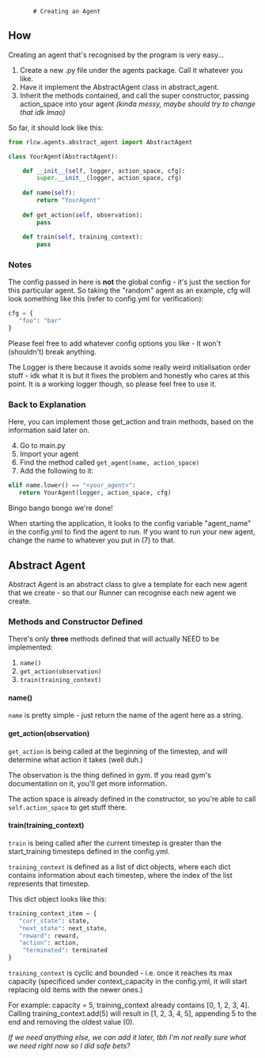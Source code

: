            # Creating an Agent

## How

Creating an agent that's recognised by the program is very easy...

1) Create a new .py file under the agents package. Call it whatever you like.
2) Have it implement the AbstractAgent class in abstract_agent.
3) Inherit the methods contained, and call the super constructor, passing action_space into your agent _(kinda messy, maybe should try to change that idk lmao)_

So far, it should look like this:

```python
from rlcw.agents.abstract_agent import AbstractAgent

class YourAgent(AbstractAgent):

    def __init__(self, logger, action_space, cfg):
        super.__init__(logger, action_space, cfg)
        
    def name(self):
        return "YourAgent"
        
    def get_action(self, observation):
        pass
        
    def train(self, training_context):
        pass
```

### Notes
The config passed in here is **not** the global config - it's just the section for this particular agent. So taking
the "random" agent as an example, cfg will look something like this (refer to config.yml for verification):

```python
cfg = {
   "foo": "bar"
}
```

Please feel free to add whatever config options you like - it won't (shouldn't) break anything.

The Logger is there because it avoids some really weird initialisation order stuff - idk what it is but it fixes the problem
and honestly who cares at this point. It is a working logger though, so please feel free to use it.

### Back to Explanation


Here, you can implement those get_action and train methods, based on the information said later on.

4) Go to main.py
5) Import your agent
6) Find the method called `get_agent(name, action_space)`
7) Add the following to it:

```python 
elif name.lower() == "<your_agent>": 
   return YourAgent(logger, action_space, cfg)
```

Bingo bango bongo we're done! 

When starting the application, it looks to the config variable "agent_name" in the config.yml to find the agent to run.
If you want to run your new agent, change the name to whatever you put in (7) to that. 

## Abstract Agent

Abstract Agent is an abstract class to give a template for each new agent that we create - so that our Runner can 
recognise each new agent we create.

### Methods and Constructor Defined

There's only **three** methods defined that will actually NEED to be implemented:
1) `name()`
2) `get_action(observation)`
3) `train(training_context)`

#### name()

`name` is pretty simple - just return the name of the agent here as a string.

#### get_action(observation)

`get_action` is being called at the beginning of the timestep, and will determine what action it takes (well duh.) 

The observation is the thing defined in gym. If you read gym's documentation on it, you'll get more information.

The action space is already defined in the constructor, so you're able to call `self.action_space` to get stuff there.

#### train(training_context)

`train` is being called after the current timestep is greater than the start_training timesteps defined in the 
config.yml.

`training_context` is defined as a list of dict objects, where each dict contains information about each timestep, 
where the index of the list represents that timestep. 

This dict object looks like this:

```python
training_context_item = {
   "curr_state": state,
   "next_state": next_state,
   "reward": reward,
   "action": action,
    "terminated": terminated
}
```
`training_context` is cyclic and bounded - i.e. once it reaches its max capacity (specificed under context_capacity in
the config.yml, it will start replacing old items with the newer ones.)

For example: capacity = 5, training_context already contains [0, 1, 2, 3, 4]. Calling training_context.add(5) will 
result in [1, 2, 3, 4, 5], appending 5 to the end and removing the oldest value (0).


_If we need anything else, we can add it later, tbh I'm not really sure what we need right now so I did safe bets?_